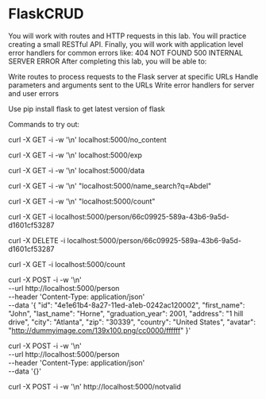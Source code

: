 # FlaskCRUD
You will work with routes and HTTP requests in this lab. You will practice creating a small RESTful API. Finally, you will work with application level error handlers for common errors like:  404 NOT FOUND 500 INTERNAL SERVER ERROR
After completing this lab, you will be able to:

Write routes to process requests to the Flask server at specific URLs
Handle parameters and arguments sent to the URLs
Write error handlers for server and user errors

Use pip install flask to get latest version of flask

Commands to try out:

curl -X GET -i -w '\n' localhost:5000/no_content

curl -X GET -i -w '\n' localhost:5000/exp

curl -X GET -i -w '\n' localhost:5000/data

curl -X GET -i -w '\n' "localhost:5000/name_search?q=Abdel"

curl -X GET -i -w '\n' "localhost:5000/count"

curl -X GET -i localhost:5000/person/66c09925-589a-43b6-9a5d-d1601cf53287

curl -X DELETE -i localhost:5000/person/66c09925-589a-43b6-9a5d-d1601cf53287

curl -X GET -i localhost:5000/count

curl -X POST -i -w '\n' \
  --url http://localhost:5000/person \
  --header 'Content-Type: application/json' \
  --data '{
        "id": "4e1e61b4-8a27-11ed-a1eb-0242ac120002",
        "first_name": "John",
        "last_name": "Horne",
        "graduation_year": 2001,
        "address": "1 hill drive",
        "city": "Atlanta",
        "zip": "30339",
        "country": "United States",
        "avatar": "http://dummyimage.com/139x100.png/cc0000/ffffff"
}'

curl -X POST -i -w '\n' \
  --url http://localhost:5000/person \
  --header 'Content-Type: application/json' \
  --data '{}'

curl -X POST -i -w '\n' http://localhost:5000/notvalid
